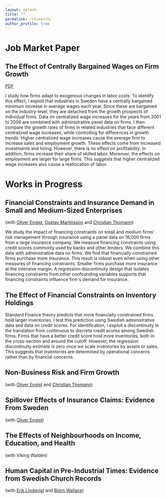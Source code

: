```yaml
---
layout: splash
title: ""
permalink: /research/
author_profile: true
---
```


# Job Market Paper
## The Effect of Centrally Bargained Wages on Firm Growth ## 
[PDF](https://www.dropbox.com/s/hnmptmy0o3vwqvz/bustos_cbw_main.pdf?dl=0)

I study how firms adapt to exogenous changes in labor costs. To identify this effect, I exploit that industries in Sweden have a centrally bargained minimum increase in average wages each year. Since these are bargained on the industry-level, they are detached from the growth prospects of individual firms. Data on centralized wage increases for the years from 2001 to 2006 are combined with administrative panel data on firms. I then compare the growth rates of firms in related industries that face different centralized wage increases, while controlling for differences in growth trends. Higher centralized wage increases cause the average firm to increase sales and employment growth. These effects come from increased investments and hiring. However, there is no effect on profitability. In addition, firms increase their share of skilled labor. Moreover, the effects on employment are larger for large firms. This suggests that higher centralized wage increases also cause a reallocation of labor. 

# Works in Progress

## Financial Constraints and Insurance Demand in Small and Medium-Sized Enterprises ## 
(with [Oliver Engist](https://sites.google.com/view/oliverengist/home), [Gustav Martinsson](https://www.kth.se/profile/gusma) and [Christian Thomann](https://www.kth.se/profile/thomann))

We study the impact of financing constraints on small and medium firms' risk management through insurance using a panel data on 16,000 firms from a large insurance company. We measure financing constraints using credit scores commonly used by banks and other lenders. We combine this data with administrative data on firms. We find that financially constrained firms purchase more insurance. This result is robust even when using other measures of financing constraints. Smaller firms purchase more insurance at the intensive margin. A regression-discontinuity design that isolates financing constraints from other confounding variables supports that financing constraints influence firm's demand for insurance.  

## The Effect of Financial Constraints on Inventory Holdings ##

Standard Finance theory predicts that more financially constrained firms hold larger inventories. I test this prediction using Swedish administrative data and data on credit scores. For identification, I exploit a discontinuity in the translation from continuous to discrete credit scores among Swedish firms. Firms that have a better credit score hold more inventories, both in the cross-section and around the cutoff. However, the regression discontinuity estimate is zero once we scale inventories by assets or sales. This suggests that inventories are determined by operational concerns rather than by financial concerns.

## Non-Business Risk and Firm Growth ##
 (with [Oliver Engist](https://sites.google.com/view/oliverengist/home) and [Christian Thomann](https://www.kth.se/profile/thomann))

## Spillover Effects of Insurance Claims: Evidence From Sweden ## 
 (with [Oliver Engist](https://sites.google.com/view/oliverengist/home))

## The Effects of Neighbourhoods on Income, Education, and Health ## 
(with Viking Waldén)

## Human Capital in Pre-Industrial Times: Evidence from Swedish Church Records ## 
(with [Erik Lindqvist](https://sites.google.com/site/eriklindqvistsse/) and [Björn Wallace](https://scholar.google.com/citations?user=okrRg08AAAAJ&hl=sv))

